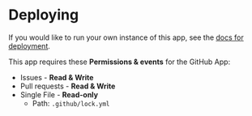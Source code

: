 # Deploying

If you would like to run your own instance of this app, see the
[docs for deployment](https://probot.github.io/docs/deployment/).

This app requires these **Permissions & events** for the GitHub App:

- Issues - **Read & Write**
- Pull requests - **Read & Write**
- Single File - **Read-only**
  - Path: `.github/lock.yml`
